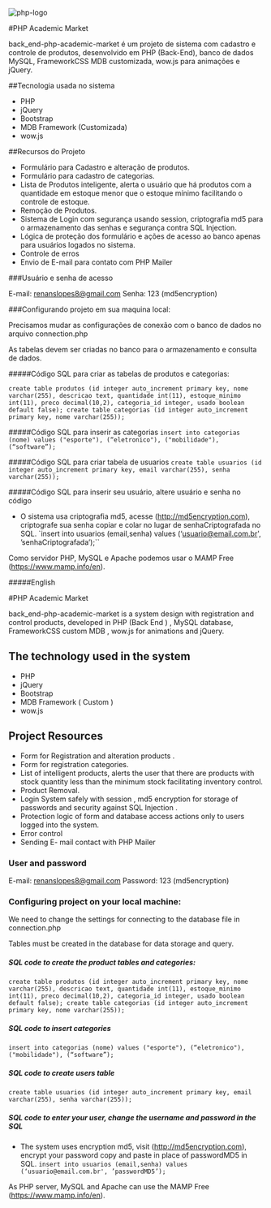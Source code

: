 ![php-logo](http://renanslopes8.com.br/projetosgit/readme-img/php_cloud_back_end.png)

#PHP Academic Market

back_end-php-academic-market é um projeto de sistema com cadastro e controle de produtos, desenvolvido em PHP (Back-End), banco de dados MySQL, FrameworkCSS MDB customizada, wow.js para animações e jQuery.

##Tecnologia usada no sistema

- PHP
- jQuery
- Bootstrap
- MDB Framework (Customizada)
- wow.js

##Recursos do Projeto

- Formulário para Cadastro e alteração de produtos.
- Formulário para cadastro de categorias.
- Lista de Produtos inteligente, alerta o usuário que há produtos com a quantidade em estoque menor que o estoque mínimo facilitando o controle de estoque.
- Remoção de Produtos.
- Sistema de Login com segurança usando session, criptografia md5 para o armazenamento das senhas e segurança contra SQL Injection.
- Lógica de proteção dos formulário e ações de acesso ao banco apenas para usuários logados no sistema.
- Controle de erros
- Envio de E-mail para contato com PHP Mailer

###Usuário e senha de acesso

E-mail: renanslopes8@gmail.com
Senha: 123 (md5encryption)

###Configurando projeto em sua maquina local:

Precisamos mudar as configurações de conexão com o banco de dados no arquivo connection.php

As tabelas devem ser criadas no banco para o armazenamento e consulta de dados.

#####Código SQL para criar as tabelas de produtos e categorias:

`create table produtos (id integer auto_increment primary key, nome varchar(255), descricao text, quantidade int(11), estoque_minimo int(11), preco decimal(10,2), categoria_id integer, usado boolean default false);
create table categorias (id integer auto_increment primary key, nome varchar(255));`

#####Código SQL para inserir as categorias
`insert into categorias (nome) values ("esporte"), (“eletronico"), ("mobilidade"), (“software”);`

#####Código SQL para criar tabela de usuarios
`create table usuarios (id integer auto_increment primary key, email varchar(255), senha varchar(255));`

#####Código SQL para inserir seu usuário, altere usuário e senha no código
- O sistema usa criptografia md5, acesse (http://md5encryption.com), criptografe sua senha copiar e colar no lugar de senhaCriptografada no SQL.
`insert into usuarios (email,senha) values (‘usuario@email.com.br', ’senhaCriptografada’);``

Como servidor PHP, MySQL e Apache podemos usar o MAMP Free (https://www.mamp.info/en).

#####English


#PHP Academic Market

back_end-php-academic-market is a system design with registration and control products, developed in PHP (Back End ) , MySQL database, FrameworkCSS custom MDB , wow.js for animations and jQuery.

## The technology used in the system

- PHP
- jQuery
- Bootstrap
- MDB Framework ( Custom )
- wow.js

## Project Resources

- Form for Registration and alteration products .
- Form for registration categories.
- List of intelligent products, alerts the user that there are products with stock quantity less than the minimum stock facilitating inventory control.
- Product Removal.
- Login System safely with session , md5 encryption for storage of passwords and security against SQL Injection .
- Protection logic of form and database access actions only to users logged into the system.
- Error control
- Sending E- mail contact with PHP Mailer

### User and password

E-mail: renanslopes8@gmail.com
Password: 123 (md5encryption)

### Configuring project on your local machine:

We need to change the settings for connecting to the database file in connection.php

Tables must be created in the database for data storage and query.

##### SQL code to create the product tables and categories:

`create table produtos (id integer auto_increment primary key, nome varchar(255), descricao text, quantidade int(11), estoque_minimo int(11), preco decimal(10,2), categoria_id integer, usado boolean default false);
create table categorias (id integer auto_increment primary key, nome varchar(255));`

##### SQL code to insert categories
`insert into categorias (nome) values ("esporte"), (“eletronico"), ("mobilidade"), (“software”);`

##### SQL code to create users table
`create table usuarios (id integer auto_increment primary key, email varchar(255), senha varchar(255));`

##### SQL code to enter your user, change the username and password in the SQL
- The system uses encryption md5, visit (http://md5encryption.com), encrypt your password copy and paste in place of passwordMD5 in SQL.
`insert into usuarios (email,senha) values (‘usuario@email.com.br', ’passwordMD5’);`

As PHP server, MySQL and Apache can use the MAMP Free (https://www.mamp.info/en).
